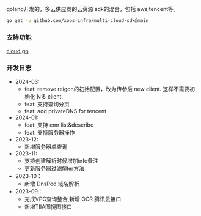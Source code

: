 golang开发的，多云供应商的云资源 sdk的混合，包括 aws,tencent等。

```bash
go get -u github.com/xops-infra/multi-cloud-sdk@main
```


### 支持功能
[cloud.go](pkg/model/cloud.go)

### 开发日志
- 2024-03:
    - feat: remove reigon的初始配置，改为传参后 new client. 这样不需要初始化 N多 client.
    - feat: 支持查询分页
    - feat: add privateDNS for tencent
- 2024-01:
    - feat: 支持 emr list&describe
    - feat: 支持服务器操作
- 2023-12:
    - 新增服务器单查询
- 2023-11:
    - 支持创建解析时候增加info备注
    - 更新服务器过滤filter方法
- 2023-10：
    - 新增 DnsPod 域名解析
- 2023-09：
    - 完成VPC查询整合,新增 OCR 腾讯云接口
    - 新增TIIA图搜图接口
